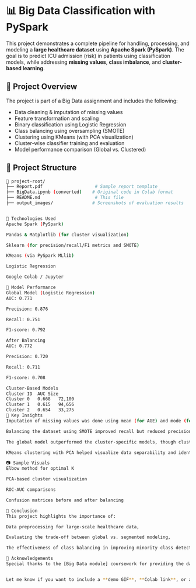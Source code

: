 # 📊 Big Data Classification with PySpark

This project demonstrates a complete pipeline for handling, processing, and modeling a **large healthcare dataset** using **Apache Spark (PySpark)**. The goal is to predict ICU admission (risk) in patients using classification models, while addressing **missing values**, **class imbalance**, and **cluster-based learning**.

## 🚀 Project Overview

The project is part of a Big Data assignment and includes the following:

- Data cleaning & imputation of missing values
- Feature transformation and scaling
- Binary classification using Logistic Regression
- Class balancing using oversampling (SMOTE)
- Clustering using KMeans (with PCA visualization)
- Cluster-wise classifier training and evaluation
- Model performance comparison (Global vs. Clustered)

## 📂 Project Structure

```bash
📁 project-root/
├── Report.pdf                    # Sample report template
├── BigData.ipynb (converted)    # Original code in Colab format
├── README.md                     # This file
├── output_images/               # Screenshots of evaluation results


🔧 Technologies Used
Apache Spark (PySpark)

Pandas & Matplotlib (for cluster visualization)

Sklearn (for precision/recall/F1 metrics and SMOTE)

KMeans (via PySpark MLlib)

Logistic Regression

Google Colab / Jupyter

🧪 Model Performance
Global Model (Logistic Regression)
AUC: 0.771

Precision: 0.876

Recall: 0.751

F1-score: 0.792

After Balancing
AUC: 0.772

Precision: 0.720

Recall: 0.711

F1-score: 0.708

Cluster-Based Models
Cluster ID	AUC	Size
Cluster 0	0.668	72,100
Cluster 1	0.615	94,656
Cluster 2	0.654	33,275
📌 Key Insights
Imputation of missing values was done using mean (for AGE) and mode (for categorical features, including a two-step logic for PREGNANT).

Balancing the dataset using SMOTE improved recall but reduced precision.

The global model outperformed the cluster-specific models, though cluster-wise classification showed promise in specific segments (especially Cluster 0).

KMeans clustering with PCA helped visualize data separability and identify patterns in patient profiles.

📷 Sample Visuals
Elbow method for optimal K

PCA-based cluster visualization

ROC-AUC comparisons

Confusion matrices before and after balancing

📝 Conclusion
This project highlights the importance of:

Data preprocessing for large-scale healthcare data,

Evaluating the trade-off between global vs. segmented modeling,

The effectiveness of class balancing in improving minority class detection.

🙌 Acknowledgements
Special thanks to the [Big Data module] coursework for providing the dataset and assignment structure.


Let me know if you want to include a **demo GIF**, **Colab link**, or a **license section** too.
